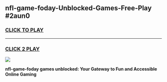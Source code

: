 
## nfl-game-foday-Unblocked-Games-Free-Play #2aun0
<h3>
<a href="https://us.freeplayer.one?title=nfl-game-foday&ref=9M">CLICK TO PLAY</a></h3>
<hr>

<h3>
<a href="https://us.freeplayer.one?title=nfl-game-foday&ref=9M">CLICK 2 PLAY</a>
  
</h3>

<a href="https://us.freeplayer.one?title=nfl-game-foday&ref=9M"><img src="https://clearcache.store/games.png"></a>


**nfl-game-foday games unblocked: Your Gateway to Fun and Accessible Online Gaming**
